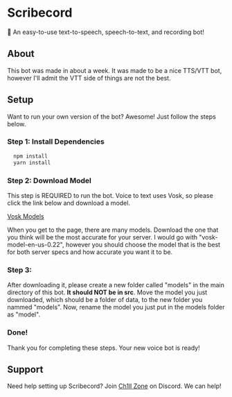 # Scribecord
🎤 An easy-to-use text-to-speech, speech-to-text, and recording bot!

## About
This bot was made in about a week. It was made to be a nice TTS/VTT bot, however I'll admit the VTT side of things are not the best.

## Setup
Want to run your own version of the bot? Awesome! Just follow the steps below.

### Step 1: Install Dependencies
```bash
  npm install
  yarn install
```

### Step 2: Download Model
This step is REQUIRED to run the bot. Voice to text uses Vosk, so please click the link below and download a model.

[Vosk Models](https://alphacephei.com/vosk/models)

When you get to the page, there are many models. Download the one that you think will be the most accurate for your server. I would go with "vosk-model-en-us-0.22", however you should choose the model that is the best for both server specs and how accurate you want it to be.

### Step 3: 
After downloading it, please create a new folder called "models" in the main directory of this bot. **It should NOT be in src**. Move the model you just downloaded, which should be a folder of data, to the new folder you nammed "models". Now, rename the model you just put in the models folder as "model".

### Done!
Thank you for completing these steps. Your new voice bot is ready!

## Support
Need help setting up Scribecord? Join [Ch1ll Zone](https://discord.gg/PPtzT8Mu3h) on Discord. We can help!
